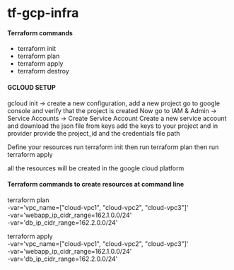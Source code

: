 # tf-gcp-infra
#### Terraform commands
* terraform init
* terraform plan
* terraform apply
* terraform destroy

#### GCLOUD SETUP
gcloud init -> create a new configuration, add a new project
go to google console and verify that the project is created
Now go to IAM & Admin -> Service Accounts -> Create Service Account
Create a new service account and download the json file from keys
add the keys to your project and in provider provide the project_id and the credentials file path

Define your resources
run terraform init
then run terraform plan
then run terraform apply

all the resources will be created in the google cloud platform

#### Terraform commands to create resources at command line
terraform plan \
-var='vpc_name=["cloud-vpc1", "cloud-vpc2", "cloud-vpc3"]' \
-var='webapp_ip_cidr_range=162.1.0.0/24' \
-var='db_ip_cidr_range=162.2.0.0/24'


terraform apply \
-var='vpc_name=["cloud-vpc1", "cloud-vpc2", "cloud-vpc3"]' \
-var='webapp_ip_cidr_range=162.1.0.0/24' \
-var='db_ip_cidr_range=162.2.0.0/24'
